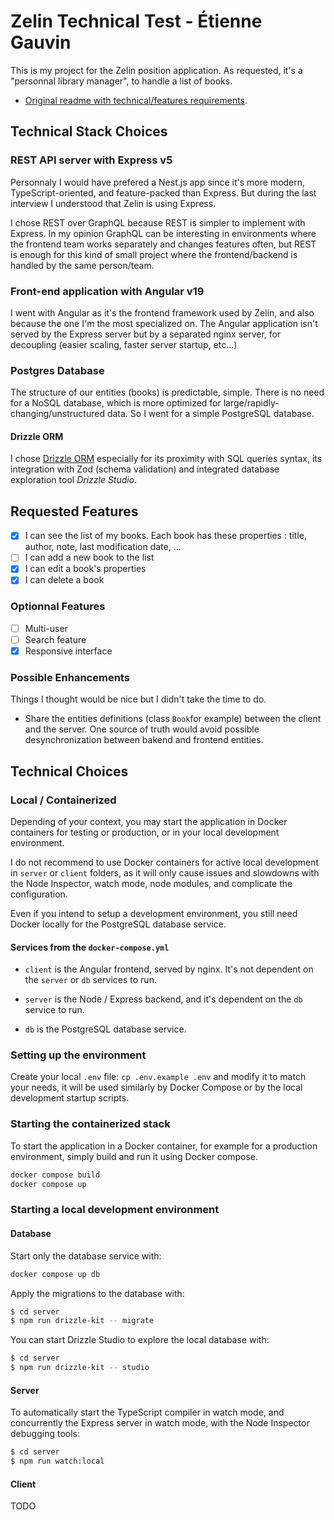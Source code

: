 # Zelin Technical Test - Étienne Gauvin

This is my project for the Zelin position application.
As requested, it's a "personnal library manager", to handle a list of books.

- [Original readme with technical/features requirements](https://github.com/Zelin-SAS/technical-test).

## Technical Stack Choices

### REST API server with Express v5

Personnaly I would have prefered a Nest.js app since it's more modern, TypeScript-oriented, and feature-packed than Express. But during the last interview I understood that Zelin is using Express.

I chose REST over GraphQL because REST is simpler to implement with Express. In my opinion GraphQL can be interesting in environments where the frontend team works separately and changes features often, but REST is enough for this kind of small project where the frontend/backend is handled by the same person/team.

### Front-end application with Angular v19

I went with Angular as it's the frontend framework used by Zelin, and also because the one I'm the most specialized on.
The Angular application isn't served by the Express server but by a separated nginx server, for decoupling (easier scaling, faster server startup, etc...)

### Postgres Database

The structure of our entities (books) is predictable, simple. There is no need for a NoSQL database, which is more optimized for large/rapidly-changing/unstructured data. So I went for a simple PostgreSQL database.

#### Drizzle ORM

I chose [Drizzle ORM](https://orm.drizzle.team/docs/overview) especially for its proximity with SQL queries syntax, its integration with Zod (schema validation) and integrated database exploration tool _Drizzle Studio_.

## Requested Features

- [x] I can see the list of my books. Each book has these properties : title, author, note, last modification date, ...
- [ ] I can add a new book to the list
- [x] I can edit a book's properties
- [x] I can delete a book

### Optionnal Features

- [ ] Multi-user
- [ ] Search feature
- [x] Responsive interface

### Possible Enhancements

Things I thought would be nice but I didn't take the time to do.

- Share the entities definitions (class `Book`for example) between the client and the server. One source of truth would avoid possible desynchronization between bakend and frontend entities.

## Technical Choices

### Local / Containerized

Depending of your context, you may start the application in Docker containers for testing or production, or in your local development environment.

I do not recommend to use Docker containers for active local development in `server` or `client` folders, as it will only cause issues and slowdowns with the Node Inspector, watch mode, node modules, and complicate the configuration.

Even if you intend to setup a development environment, you still need Docker locally for the PostgreSQL database service.

#### Services from the `docker-compose.yml`

- `client` is the Angular frontend, served by nginx. It's not dependent on the `server` or `db` services to run.

- `server` is the Node / Express backend, and it's dependent on the `db` service to run.

- `db` is the PostgreSQL database service.

### Setting up the environment

Create your local `.env` file: `cp .env.example .env` and modify it to match your needs, it will be used similarly by Docker Compose or by the local development startup scripts.

### Starting the containerized stack

To start the application in a Docker container, for example for a production environment, simply build and run it using Docker compose.

```sh
docker compose build
docker compose up
```

### Starting a local development environment

#### Database

Start only the database service with:

```sh
docker compose up db
```

Apply the migrations to the database with:

```sh
$ cd server
$ npm run drizzle-kit -- migrate
```

You can start Drizzle Studio to explore the local database with:

```sh
$ cd server
$ npm run drizzle-kit -- studio
```

#### Server

To automatically start the TypeScript compiler in watch mode, and concurrently the Express server in watch mode, with the Node Inspector debugging tools:

```sh
$ cd server
$ npm run watch:local
```

#### Client

TODO

